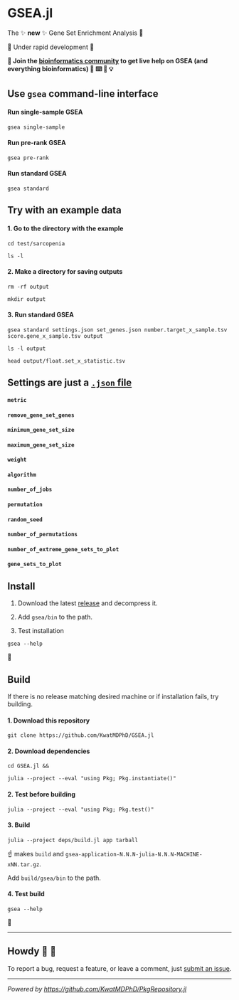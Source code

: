 # GSEA.jl

The :sparkles: **new** :sparkles: Gene Set Enrichment Analysis :dna:

:construction: Under rapid development :construction:

**:information_desk_person: Join the [bioinformatics community](https://discord.gg/Q8XyvCfH) to get live help on GSEA (and everything bioinformatics) :circus_tent: :keyboard: :beginner: :bulb:**

## Use `gsea` command-line interface

#### Run single-sample GSEA

```
gsea single-sample
```

#### Run pre-rank GSEA

```
gsea pre-rank
```

#### Run standard GSEA

```
gsea standard
```

## Try with an example data

#### 1. Go to the directory with the example

```
cd test/sarcopenia

ls -l
```

#### 2. Make a directory for saving outputs

```
rm -rf output

mkdir output
```

#### 3. Run standard GSEA

```
gsea standard settings.json set_genes.json number.target_x_sample.tsv score.gene_x_sample.tsv output

ls -l output

head output/float.set_x_statistic.tsv
```

## Settings are just a [`.json` file](settings.json)

#### `metric`

#### `remove_gene_set_genes`

#### `minimum_gene_set_size`

#### `maximum_gene_set_size`

#### `weight`

#### `algorithm`

#### `number_of_jobs`

#### `permutation`

#### `random_seed`

#### `number_of_permutations`

#### `number_of_extreme_gene_sets_to_plot`

#### `gene_sets_to_plot`

## Install

1. Download the latest [release](https://github.com/KwatMDPhD/GSEA.jl/releases/latest) and decompress it.

2. Add `gsea/bin` to the path.

3. Test installation

```
gsea --help
```

:tada:

## Build

If there is no release matching desired machine or if installation fails, try building.

#### 1. Download this repository

```
git clone https://github.com/KwatMDPhD/GSEA.jl
```

#### 2. Download dependencies

```
cd GSEA.jl &&

julia --project --eval "using Pkg; Pkg.instantiate()"
```

#### 2. Test before building

```
julia --project --eval "using Pkg; Pkg.test()"
```

#### 3. Build

```
julia --project deps/build.jl app tarball
```

:point_up: makes `build` and `gsea-application-N.N.N-julia-N.N.N-MACHINE-xNN.tar.gz`.

Add `build/gsea/bin` to the path.

#### 4. Test build

```
gsea --help
```

:tada:

---

## Howdy :wave: :cowboy_hat_face:

To report a bug, request a feature, or leave a comment, just [submit an issue](https://github.com/KwatMDPhD/GSEA.jl/issues/new/choose).

---

_Powered by https://github.com/KwatMDPhD/PkgRepository.jl_
